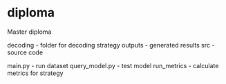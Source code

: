 # diploma
Master diploma

decoding - folder for decoding strategy
outputs - generated results
src - source code

main.py - run dataset
query_model.py - test model
run_metrics - calculate metrics for strategy 